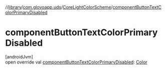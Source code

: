 //[library](../../../index.md)/[com.glovoapp.uds](../index.md)/[CoreLightColorScheme](index.md)/[componentButtonTextColorPrimaryDisabled](component-button-text-color-primary-disabled.md)

# componentButtonTextColorPrimaryDisabled

[androidJvm]\
open override val [componentButtonTextColorPrimaryDisabled](component-button-text-color-primary-disabled.md): [Color](https://developer.android.com/reference/kotlin/androidx/compose/ui/graphics/Color.html)
